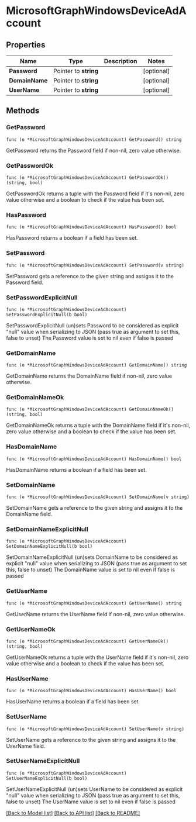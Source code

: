 # MicrosoftGraphWindowsDeviceAdAccount

## Properties

Name | Type | Description | Notes
------------ | ------------- | ------------- | -------------
**Password** | Pointer to **string** |  | [optional] 
**DomainName** | Pointer to **string** |  | [optional] 
**UserName** | Pointer to **string** |  | [optional] 

## Methods

### GetPassword

`func (o *MicrosoftGraphWindowsDeviceAdAccount) GetPassword() string`

GetPassword returns the Password field if non-nil, zero value otherwise.

### GetPasswordOk

`func (o *MicrosoftGraphWindowsDeviceAdAccount) GetPasswordOk() (string, bool)`

GetPasswordOk returns a tuple with the Password field if it's non-nil, zero value otherwise
and a boolean to check if the value has been set.

### HasPassword

`func (o *MicrosoftGraphWindowsDeviceAdAccount) HasPassword() bool`

HasPassword returns a boolean if a field has been set.

### SetPassword

`func (o *MicrosoftGraphWindowsDeviceAdAccount) SetPassword(v string)`

SetPassword gets a reference to the given string and assigns it to the Password field.

### SetPasswordExplicitNull

`func (o *MicrosoftGraphWindowsDeviceAdAccount) SetPasswordExplicitNull(b bool)`

SetPasswordExplicitNull (un)sets Password to be considered as explicit "null" value
when serializing to JSON (pass true as argument to set this, false to unset)
The Password value is set to nil even if false is passed
### GetDomainName

`func (o *MicrosoftGraphWindowsDeviceAdAccount) GetDomainName() string`

GetDomainName returns the DomainName field if non-nil, zero value otherwise.

### GetDomainNameOk

`func (o *MicrosoftGraphWindowsDeviceAdAccount) GetDomainNameOk() (string, bool)`

GetDomainNameOk returns a tuple with the DomainName field if it's non-nil, zero value otherwise
and a boolean to check if the value has been set.

### HasDomainName

`func (o *MicrosoftGraphWindowsDeviceAdAccount) HasDomainName() bool`

HasDomainName returns a boolean if a field has been set.

### SetDomainName

`func (o *MicrosoftGraphWindowsDeviceAdAccount) SetDomainName(v string)`

SetDomainName gets a reference to the given string and assigns it to the DomainName field.

### SetDomainNameExplicitNull

`func (o *MicrosoftGraphWindowsDeviceAdAccount) SetDomainNameExplicitNull(b bool)`

SetDomainNameExplicitNull (un)sets DomainName to be considered as explicit "null" value
when serializing to JSON (pass true as argument to set this, false to unset)
The DomainName value is set to nil even if false is passed
### GetUserName

`func (o *MicrosoftGraphWindowsDeviceAdAccount) GetUserName() string`

GetUserName returns the UserName field if non-nil, zero value otherwise.

### GetUserNameOk

`func (o *MicrosoftGraphWindowsDeviceAdAccount) GetUserNameOk() (string, bool)`

GetUserNameOk returns a tuple with the UserName field if it's non-nil, zero value otherwise
and a boolean to check if the value has been set.

### HasUserName

`func (o *MicrosoftGraphWindowsDeviceAdAccount) HasUserName() bool`

HasUserName returns a boolean if a field has been set.

### SetUserName

`func (o *MicrosoftGraphWindowsDeviceAdAccount) SetUserName(v string)`

SetUserName gets a reference to the given string and assigns it to the UserName field.

### SetUserNameExplicitNull

`func (o *MicrosoftGraphWindowsDeviceAdAccount) SetUserNameExplicitNull(b bool)`

SetUserNameExplicitNull (un)sets UserName to be considered as explicit "null" value
when serializing to JSON (pass true as argument to set this, false to unset)
The UserName value is set to nil even if false is passed

[[Back to Model list]](../README.md#documentation-for-models) [[Back to API list]](../README.md#documentation-for-api-endpoints) [[Back to README]](../README.md)


